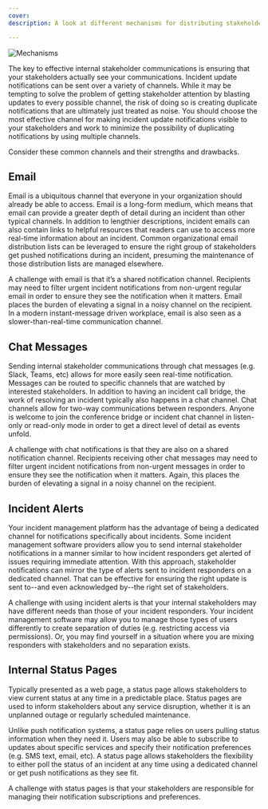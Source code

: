 ```yaml
---
cover:
description: A look at different mechanisms for distributing stakeholder communications

---
```

![Mechanisms](../assets/img/headers/Stakeholder_Mechanisms.png)

The key to effective internal stakeholder communications is ensuring that your stakeholders actually see your communications. Incident update notifications can be sent over a variety of channels. While it may be tempting to solve the problem of getting stakeholder attention by blasting updates to every possible channel, the risk of doing so is creating duplicate notifications that are ultimately just treated as noise. You should choose the most effective channel for making incident update notifications visible to your stakeholders and work to minimize the possibility of duplicating notifications by using multiple channels.

Consider these common channels and their strengths and drawbacks.

## Email
Email is a ubiquitous channel that everyone in your organization should already be able to access. Email is a long-form medium, which means that email can provide a greater depth of detail during an incident than other typical channels. In addition to lengthier descriptions, incident emails can also contain links to helpful resources that readers can use to access more real-time information about an incident. Common organizational email distribution lists can be leveraged to ensure the right group of stakeholders get pushed notifications during an incident, presuming the maintenance of those distribution lists are managed elsewhere.

A challenge with email is that it’s a shared notification channel. Recipients may need to filter urgent incident notifications from non-urgent regular email in order to ensure they see the notification when it matters. Email places the burden of elevating a signal in a noisy channel on the recipient. In a modern instant-message driven workplace, email is also seen as a slower-than-real-time communication channel.

## Chat Messages
Sending internal stakeholder communications through chat messages (e.g. Slack, Teams, etc) allows for more easily seen real-time notification. Messages can be routed to specific channels that are watched by interested stakeholders. In addition to having an incident call bridge, the work of resolving an incident typically also happens in a chat channel. Chat channels allow for two-way communications between responders. Anyone is welcome to join the conference bridge or incident chat channel in listen-only or read-only mode in order to get a direct level of detail as events unfold.

A challenge with chat notifications is that they are also on a shared notification channel. Recipients receiving other chat messages may need to filter urgent incident notifications from non-urgent messages in order to ensure they see the notification when it matters. Again, this places the burden of elevating a signal in a noisy channel on the recipient.

## Incident Alerts
Your incident management platform has the advantage of being a dedicated channel for notifications specifically about incidents. Some incident management software providers allow you to send internal stakeholder notifications in a manner similar to how incident responders get alerted of issues requiring immediate attention. With this approach, stakeholder notifications can mirror the type of alerts sent to incident responders on a dedicated channel. That can be effective for ensuring the right update is sent to--and even acknowledged by--the right set of stakeholders.

A challenge with using incident alerts is that your internal stakeholders may have different needs than those of your incident responders. Your incident management software may allow you to manage those types of users differently to create separation of duties (e.g. restricting access via permissions). Or, you may find yourself in a situation where you are mixing responders with stakeholders and no separation exists.

## Internal Status Pages
Typically presented as a web page, a status page allows stakeholders to view current status at any time in a predictable place. Status pages are used to inform stakeholders about any service disruption, whether it is an unplanned outage or regularly scheduled maintenance.

Unlike push notification systems, a status page relies on users pulling status information when they need it. Users may also be able to subscribe to updates about specific services and specify their notification preferences (e.g. SMS text, email, etc). A status page allows stakeholders the flexibility to either poll the status of an incident at any time using a dedicated channel or get push notifications as they see fit.

A challenge with status pages is that your stakeholders are responsible for managing their notification subscriptions and preferences.

